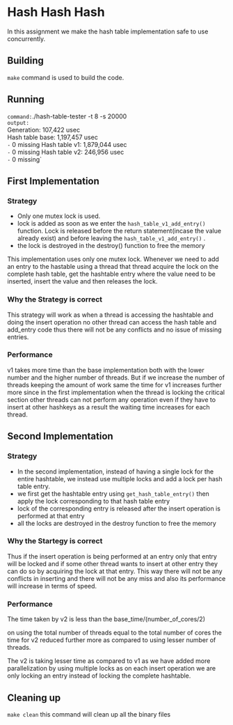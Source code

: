 # Hash Hash Hash

In this assignment we make the hash table implementation safe to use concurrently.

## Building

`make` command is used to build the code.

## Running
`command:`./hash-table-tester -t 8 -s 20000 \
`output:`\
Generation: 107,422 usec\
Hash table base: 1,197,457 usec\
  `-` 0 missing
Hash table v1: 1,879,044 usec\
  `-` 0 missing
Hash table v2: 246,956 usec\
  `-` 0 missing`



## First Implementation
### Strategy
- Only one mutex lock is used.
- lock is added as soon as we enter the `hash_table_v1_add_entry()` function. Lock is released before the return statement(incase the value already exist) and before leaving the `hash_table_v1_add_entry()` .
- the lock is destroyed in the destroy() function to free the memory

This implementation uses only one mutex lock. Whenever we need to add an entry to the hastable using a thread that thread acquire the lock on the complete hash table, get the hashtable entry where the value need to be inserted, insert the value and then releases the lock.
### Why the Strategy is correct
This strategy will work as when a thread is accessing the hashtable and doing the insert operation no other thread can access the hash table and  add_entry code thus there will not be any conflicts and no issue of missing entries.


### Performance

v1 takes more time than the base implementation both with the lower number and the higher number of threads. But if we increase the number of threads keeping the amount of work same the time for v1 increases further more since in the first implementation when the thread is locking the critical section other threads can not perform any operation even if they have to insert at other hashkeys as a result the waiting time increases for each thread.
 

## Second Implementation

### Strategy
- In the second implementation, instead of having a single lock for the entire hashtable, we instead use multiple locks and add a lock per hash table entry. 
- we first get the hashtable entry using `get_hash_table_entry()` then apply the lock corresponding to that hash table entry
- lock of the corresponding entry is released after the insert operation is performed at that entry
- all the locks are destroyed in the destroy function to free the memory

### Why the Startegy is correct
Thus if the insert operation is being performed at an entry only that entry will be locked and if some other thread wants to insert at other entry they can do so by acquiring the lock at that entry. This way there will not be any conflicts in inserting and there will not be any miss and also its performance will increase in terms of speed. 



### Performance
The time taken by v2 is less than the base_time/(number_of_cores/2)

on using the total number of threads equal to the total number of cores the time for v2 reduced further more as compared to using lesser number of threads.

The v2 is taking lesser time as compared to v1 as we have added more parallelization by using multiple locks as on each insert operation we are only locking an entry instead of locking the complete hashtable. 



## Cleaning up

`make clean` this command will clean up all the binary files
